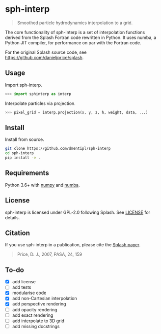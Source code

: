 sph-interp
==========

> Smoothed particle hydrodynamics interpolation to a grid.

The core functionality of sph-interp is a set of interpolation functions derived from the Splash Fortran code rewritten in Python. It uses numba, a Python JIT compiler, for performance on par with the Fortran code.

For the original Splash source code, see <https://github.com/danieljprice/splash>.

Usage
-----

Import sph-interp.

```python
>>> import sphinterp as interp
```

Interpolate particles via projection.

```python
>>> pixel_grid = interp.projection(x, y, z, h, weight, data, ...)
```

Install
-------

Install from source.

```bash
git clone https://github.com/dmentipl/sph-interp
cd sph-interp
pip install -e .
```

Requirements
------------

Python 3.6+ with [numpy](https://numpy.org/) and [numba](http://numba.pydata.org/).

License
-------

sph-interp is licensed under GPL-2.0 following Splash. See [LICENSE](https://github.com/dmentipl/sph-interp/blob/master/LICENSE) for details.

Citation
--------

If you use sph-interp in a publication, please cite the [Splash paper](https://ui.adsabs.harvard.edu/abs/2007PASA...24..159P).

> Price, D. J., 2007, PASA, 24, 159

To-do
-----

- [x] add license
- [ ] add tests
- [x] modularise code
- [x] add non-Cartesian interpolation
- [x] add perspective rendering
- [ ] add opacity rendering
- [ ] add exact rendering
- [ ] add interpolate to 3D grid
- [ ] add missing docstrings
